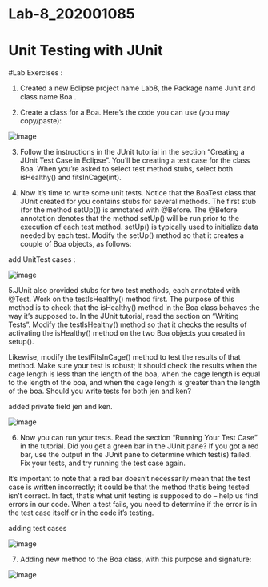 # Lab-8_202001085

# Unit Testing with JUnit

#Lab Exercises :

1. Created a new Eclipse project name Lab8, the Package name Junit and class name Boa .


2. Create a class for a Boa. Here’s the code you can use (you may copy/paste):

![image](https://user-images.githubusercontent.com/107172109/233026943-b3c686fc-5c1f-4467-91ee-f2335e2779ed.png)

3. Follow the instructions in the JUnit tutorial in the section “Creating a JUnit Test Case in
Eclipse”. You’ll be creating a test case for the class Boa. When you’re asked to select
test method stubs, select both isHealthy() and fitsInCage(int).

4. Now it’s time to write some unit tests. Notice that the BoaTest class that JUnit created
for you contains stubs for several methods. The first stub (for the method setUp()) is
annotated with @Before. The @Before annotation denotes that the method setUp()
will be run prior to the execution of each test method. setUp() is typically used to
initialize data needed by each test. Modify the setUp() method so that it creates a
couple of Boa objects, as follows:

add UnitTest cases : 

![image](https://user-images.githubusercontent.com/107172109/233033361-e3e2f24a-4742-4cf3-8d9c-98a3eb799c9d.png)

5.JUnit also provided stubs for two test methods, each annotated with @Test. Work on
the testIsHealthy() method first. The purpose of this method is to check that the
isHealthy() method in the Boa class behaves the way it’s supposed to. In the JUnit
tutorial, read the section on “Writing Tests”. Modify the testIsHealthy() method so that
it checks the results of activating the isHealthy() method on the two Boa objects you
created in setup().

Likewise, modify the testFitsInCage() method to test the results of that method. Make
sure your test is robust; it should check the results when the cage length is less than the
length of the boa, when the cage length is equal to the length of the boa, and when the
cage length is greater than the length of the boa. Should you write tests for both jen
and ken?

added private field jen and ken.

![image](https://user-images.githubusercontent.com/107172109/233043166-275949f9-0d18-4ce3-8348-bb1cc5a49a86.png)


6. Now you can run your tests. Read the section “Running Your Test Case” in the tutorial.
Did you get a green bar in the JUnit pane? If you got a red bar, use the output in the
JUnit pane to determine which test(s) failed. Fix your tests, and try running the test
case again.

It’s important to note that a red bar doesn’t necessarily mean that the test case is
written incorrectly; it could be that the method that’s being tested isn’t correct. In fact,
that’s what unit testing is supposed to do – help us find errors in our code. When a test
fails, you need to determine if the error is in the test case itself or in the code it’s
testing.

adding test cases

![image](https://user-images.githubusercontent.com/107172109/233034754-fb27289f-dcb1-4a91-9d2e-2e46cef042bf.png)

7. Adding new method to the Boa class, with this purpose and signature:

![image](https://user-images.githubusercontent.com/107172109/233040010-a0e0f591-ee05-4f30-81e8-1db9fcb30195.png)



